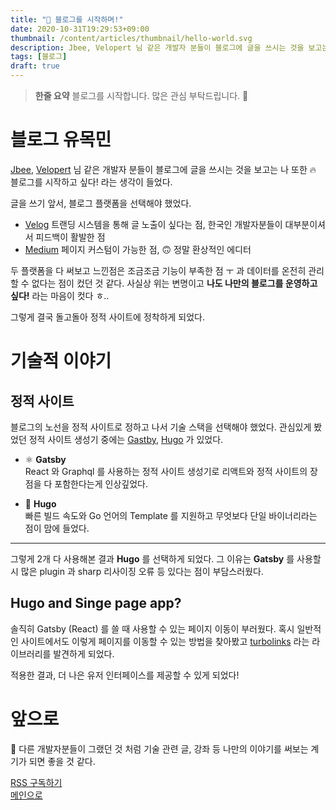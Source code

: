 ```yaml
---
title: "🌟 블로그를 시작하며!"
date: 2020-10-31T19:29:53+09:00
thumbnail: /content/articles/thumbnail/hello-world.svg
description: Jbee, Velopert 님 같은 개발자 분들이 블로그에 글을 쓰시는 것을 보고는 나 또한 🔥 블로그를 시작하고 싶다! 라는 생각이 들었다. 글을 쓰기 앞서, 블로그 플랫폼을 선택해야 했었다.
tags: [블로그]
draft: true
---
```


> **한줄 요약** 블로그를 시작합니다. 많은 관심 부탁드립니다. 🙇

# 블로그 유목민
[Jbee](https://jbee.io), [Velopert](https://velog.io/@velopert) 님 같은 개발자 분들이 블로그에 글을 쓰시는 것을 보고는 나 또한 🔥 블로그를 시작하고 싶다! 라는 생각이 들었다.

글을 쓰기 앞서, 블로그 플랫폼을 선택해야 했었다. 

- [Velog](https://velog.io)
트랜딩 시스템을 통해 글 노출이 싶다는 점, 한국인 개발자분들이 대부분이셔서 피드백이 활발한 점
- [Medium](https://medium.com/) 페이지 커스텀이 가능한 점, 🙃 정말 환상적인 에디터

두 플랫폼을 다 써보고 느낀점은 조금조금 기능이 부족한 점 ㅜ 과 데이터를 온전히 관리할 수 없다는 점이 컸던 것 같다. 사실상 위는 변명이고 **나도 나만의 블로그를 운영하고싶다!** 라는 마음이 컷다 ㅎ..

그렇게 결국 돌고돌아 정적 사이트에 정착하게 되었다.

# 기술적 이야기
## 정적 사이트
블로그의 노선을 정적 사이트로 정하고 나서 기술 스택을 선택해야 했었다. 관심있게 봤었던 정적 사이트 생성기 중에는 [Gastby](https://www.gatsbyjs.com/), [Hugo](https://gohugo.io/) 가 있었다.

- ⚛️ **Gatsby**  
React 와 Graphql 를 사용하는 정적 사이트 생성기로 리액트와 정적 사이트의 장점을 다 포함한다는게 인상깊었다.

- 🚀 **Hugo**  
빠른 빌드 속도와 Go 언어의 Template 를 지원하고 무엇보다 단일 바이너리라는 점이 맘에 들었다.


---

그렇게 2개 다 사용해본 결과 **Hugo** 를 선택하게 되었다. 그 이유는 **Gatsby** 를 사용할 시 많은 plugin 과 sharp 리사이징 오류 등 있다는 점이 부담스러웠다.

## Hugo and Singe page app?
솔직히 Gatsby (React) 를 쓸 때 사용할 수 있는 페이지 이동이 부러웠다. 혹시 일반적인 사이트에서도 이렇게 페이지를 이동할 수 있는 방법을 찾아봤고 [turbolinks](https://github.com/turbolinks/turbolinks) 라는 라이브러리를 발견하게 되었다.

적용한 결과, 더 나은 유저 인터페이스를 제공할 수 있게 되었다!

# 앞으로
🙏 다른 개발자분들이 그랬던 것 처럼 기술 관련 글, 강좌 등 나만의 이야기를 써보는 계기가 되면 좋을 것 같다.

[RSS 구독하기](/index.xml)  
[메인으로](/)